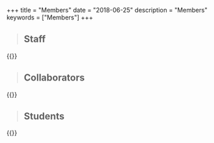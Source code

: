 +++
title = "Members"
date = "2018-06-25"
description = "Members"
keywords = ["Members"]
+++

> ## Staff

{{<csv src="/static/members/staff.en.csv">}}

> ## Collaborators

{{<csv src="/static/members/collaborators.en.csv">}}

> ## Students

{{<csv src="/static/members/students.en.csv">}}
